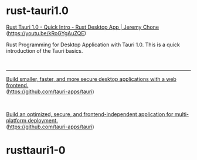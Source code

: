 # rust-tauri1.0

[Rust Tauri 1.0 - Quick Intro - Rust Desktop App | Jeremy Chone](https://youtu.be/kRoGYgAuZQE)
<br>(https://youtu.be/kRoGYgAuZQE)



Rust Programming for Desktop Application with Tauri 1.0. This is a quick introduction of the Tauri basics.

<br>

<hr>

[Build smaller, faster, and more secure desktop applications with a web frontend.](https://github.com/tauri-apps/tauri)
<br>(https://github.com/tauri-apps/tauri)

<br>

[Build an optimized, secure, and frontend-independent application for multi-platform deployment.](https://tauri.app/)
<br>(https://github.com/tauri-apps/tauri)
# rusttauri1-0
